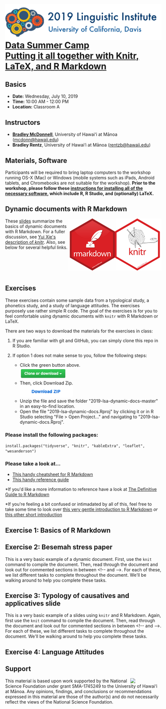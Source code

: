 <img src='img/lsa2019-logo.png' align=left>

# [Data Summer Camp <br> Putting it all together with Knitr, LaTeX, and R Markdown](https://www.linguisticsociety.org/content/2019-annual-meeting-satellite-workshop-tools-reproducible-research-linguistics) 


## Basics
* **Date:**	Wednesday, July 10, 2019
* **Time:** 10:00 AM - 12:00 PM 
* **Location:** Classroom A

## Instructors
* [**Bradley McDonnell**](http://www.bradleymcdonnell.org), University of Hawai‘i at Mānoa (<mcdonn@hawaii.edu>)
* **Bradley Rentz**, University of Hawai‘i at Mānoa (<rentzb@hawaii.edu>) 

## Materials, Software
Participants will be required to bring laptop computers to the workshop running OS-X (Mac) or Windows (mobile systems such as iPads, Android tablets, and Chromebooks are not suitable for the workshop). **Prior to the workshop, please follow these [instructions for installing all of the necessary software](installation.md), which include R, R Studio, and (optionally) LaTeX.** 


## Dynamic documents with R Markdown
<img src='img/knitr-rmarkdown-logo.png' align=right>

These [slides](https://mcdonn.github.io/2019-lsa-dynamic-docs/dynamic_docs.html) summarize the basics of dynamic documents with R Markdown. For a fuller discussion, see [Yui Xie's description of *knitr*](https://yihui.name/knitr/). Also, see below for several helpful links.

<br>
<br>
<br>
<br>

## Exercises 
These exercises contain some sample data from a typological study, a phonetics study, and a study of language attitudes. The exercises purposely use rather simple R code. The goal of the exercises is for you to feel comfortable using dynamic documents with `knitr` with R Markdown or LaTeX.

There are two ways to download the materials for the exercises in class: 

1. If you are familiar with git and GitHub, you can simply clone this repo in R Studio. 
2. If option 1 does not make sense to you, follow the following steps: 

   - Click the green button above.<br><img src='img/green-button.png'><br>
   - Then, click Download Zip.<br><img src='img/zip-button.png'><br>
   - Unzip the file and save the folder "2019-lsa-dynamic-docs-master" in an easy-to-find location.
   - Open the file "2019-lsa-dynamic-docs.Rproj" by clicking it or in R Studio selecting "File > Open Project..." and navigating to "2019-lsa-dynamic-docs.Rproj".

### Please install the following packages: 

`install.packages("tidyverse", "knitr", "kableExtra", "leaflet", "wesanderson")`



### Please take a look at...<br/> 

- [This handy cheatsheet for R Markdown](https://www.rstudio.com/wp-content/uploads/2016/03/rmarkdown-cheatsheet-2.0.pdf) 
- [This handy reference guide](https://www.rstudio.com/wp-content/uploads/2015/03/rmarkdown-reference.pdf)

*If you'd like a more information to reference have a look at [The Definitive Guide to R Markdown](https://bookdown.org/yihui/rmarkdown/)

*If you're feeling a bit confused or intimadated by all of this, feel free to take some time to look over [this very gentle introduction to R Markdown](https://rmarkdown.rstudio.com/lesson-1.html) *or* [this other short introduction](https://kbroman.org/knitr_knutshell/pages/Rmarkdown.html)


## Exercise 1: Basics of R Markdown


## Exercise 2: Besemah stress paper
This is a very basic example of a dynamic document. First, use the `knit` command to compile the document. Then, read through the document and look out for commented sections in between \<!-- and -->. For each of these, we list different tasks to complete throughout the document. We'll be walking around to help you complete these tasks. 


## Exercise 3: Typology of causatives and applicatives slide
This is a very basic example of a slides using `knitr` and R Markdown. Again, first use the `knit` command to compile the document. Then, read through the document and look out for commented sections in between \<!-- and -->. For each of these, we list different tasks to complete throughout the document. We'll be walking around to help you complete these tasks.

## Exercise 4: Language Attitudes

<!--
## Exercise 3: Slides in xaringan
Another package worth looking into is [xaringan](https://github.com/yihui/xaringan). It is based upon reveal.js. 

- Install it by running `install.packages(xaringan)`. 
- Click File... > New File > R Markdown...
- Click From template in the left pane 
- Select ninja presentation and then OK.
- The template file explains all of the formatting styles in xaringan. Try it out, and even try to repoduce the slides from Exercise 2 in xaringan. 
-->

<!--

## Exercise 4: Experimenting on your own
If you have additional time, you can *either* create slides from the document in **Exercise 1** *or* create a document from the slides in **Exercise 2**. I provide a number of links at the end of exercise 2 for you to get some ideas of how you can do even more with dynamic documents.
-->

## Support

<img src="https://www.nsf.gov/images/logos/NSF_4-Color_bitmap_Logo.png" width="100" align="right" /> 

This material is based upon work supported by the National Science Foundation under grant SMA-1745249 to the University of Hawai‘i at Mānoa. Any opinions, findings, and conclusions or recommendations expressed in this material are those of the author(s) and do not necessarily reflect the views of the National Science Foundation.